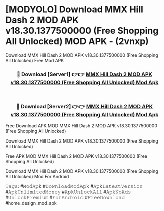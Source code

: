 # [MODYOLO] Download MMX Hill Dash 2 MOD APK v18.30.1377500000 (Free Shopping All Unlocked) MOD APK - (2vnxp)
Download MMX Hill Dash 2 MOD APK v18.30.1377500000 (Free Shopping All Unlocked) Free Mod APK

<div align="center">
<h3>🔴 Download [Server1] 👉👉 <a href="https://apk-comot.site?title=MMX_Hill_Dash_2_MOD_APK_v18.30.1377500000_(Free_Shopping_All_Unlocked)">MMX Hill Dash 2 MOD APK v18.30.1377500000 (Free Shopping All Unlocked) Mod Apk</a></h3><br>

<h3>🔴 Download [Server2] 👉👉 <a href="https://apk-comot.site?title=MMX_Hill_Dash_2_MOD_APK_v18.30.1377500000_(Free_Shopping_All_Unlocked)">MMX Hill Dash 2 MOD APK v18.30.1377500000 (Free Shopping All Unlocked) Mod Apk</a></h3>
</div>


Free Download APK MOD MMX Hill Dash 2 MOD APK v18.30.1377500000 (Free Shopping All Unlocked)

Download MMX Hill Dash 2 MOD APK v18.30.1377500000 (Free Shopping All Unlocked) 

Free APK MOD MMX Hill Dash 2 MOD APK v18.30.1377500000 (Free Shopping All Unlocked) 

Download MMX Hill Dash 2 MOD APK v18.30.1377500000 (Free Shopping All Unlocked) Mod For Android

𝚃𝚊𝚐𝚜: #𝙼𝚘𝚍𝙰𝚙𝚔 #𝙳𝚘𝚠𝚗𝚕𝚘𝚊𝚍𝙼𝚘𝚍𝙰𝚙𝚔 #𝙰𝚙𝚔𝙻𝚊𝚝𝚎𝚜𝚝𝚅𝚎𝚛𝚜𝚒𝚘𝚗 #𝙰𝚙𝚔𝚄𝚗𝚕𝚒𝚖𝚒𝚝𝚎𝚍𝙼𝚘𝚗𝚎𝚢 #𝙰𝚙𝚔𝚄𝚗𝚕𝚘𝚌𝚔𝙰𝚕𝚕 #𝙰𝚙𝚔𝙽𝚘𝙰𝚍𝚜 #𝚄𝚗𝚕𝚘𝚌𝚔𝙿𝚛𝚎𝚖𝚒𝚞𝚖 #𝙵𝚘𝚛𝙰𝚗𝚍𝚛𝚘𝚒𝚍 #𝙵𝚛𝚎𝚎𝙳𝚘𝚠𝚗𝚕𝚘𝚊𝚍 #home_design_mod_apk